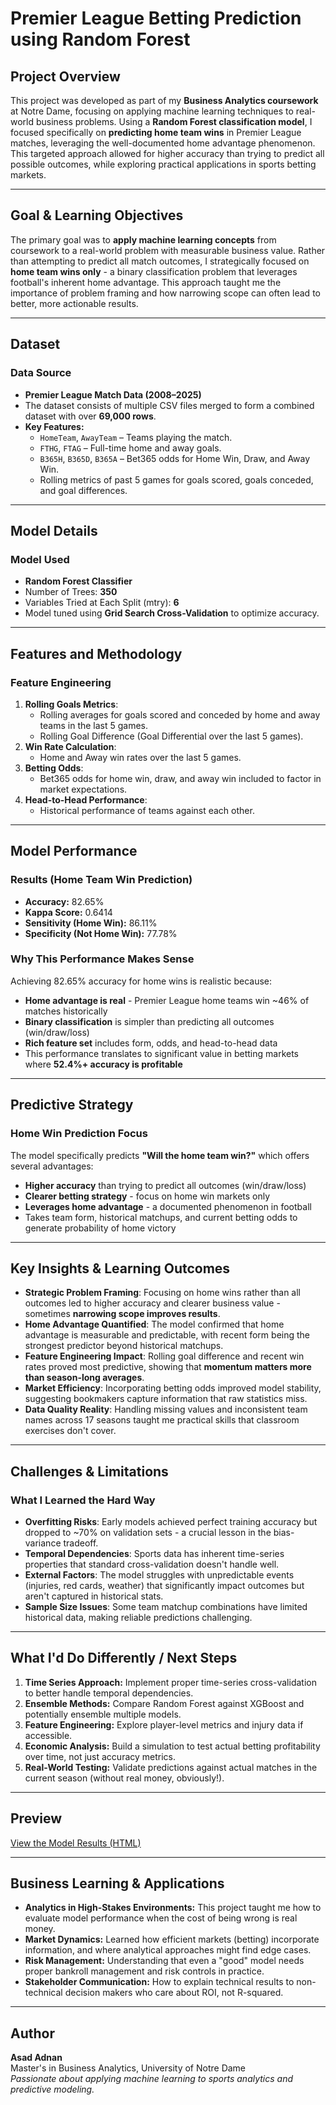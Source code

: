 # Premier League Betting Prediction using Random Forest

## Project Overview
This project was developed as part of my **Business Analytics coursework** at Notre Dame, focusing on applying machine learning techniques to real-world business problems. Using a **Random Forest classification model**, I focused specifically on **predicting home team wins** in Premier League matches, leveraging the well-documented home advantage phenomenon. This targeted approach allowed for higher accuracy than trying to predict all possible outcomes, while exploring practical applications in sports betting markets.

---

## Goal & Learning Objectives
The primary goal was to **apply machine learning concepts** from coursework to a real-world problem with measurable business value. Rather than attempting to predict all match outcomes, I strategically focused on **home team wins only** - a binary classification problem that leverages football's inherent home advantage. This approach taught me the importance of problem framing and how narrowing scope can often lead to better, more actionable results.

---

## Dataset
### Data Source
- **Premier League Match Data (2008–2025)**
- The dataset consists of multiple CSV files merged to form a combined dataset with over **69,000 rows**.
- **Key Features:**
  - `HomeTeam`, `AwayTeam` – Teams playing the match.
  - `FTHG`, `FTAG` – Full-time home and away goals.
  - `B365H`, `B365D`, `B365A` – Bet365 odds for Home Win, Draw, and Away Win.
  - Rolling metrics of past 5 games for goals scored, goals conceded, and goal differences.

---

## Model Details
### Model Used
- **Random Forest Classifier**
- Number of Trees: **350**
- Variables Tried at Each Split (mtry): **6**
- Model tuned using **Grid Search Cross-Validation** to optimize accuracy.

---

## Features and Methodology
### Feature Engineering
1. **Rolling Goals Metrics**:  
   - Rolling averages for goals scored and conceded by home and away teams in the last 5 games.
   - Rolling Goal Difference (Goal Differential over the last 5 games).
2. **Win Rate Calculation**:  
   - Home and Away win rates over the last 5 games.
3. **Betting Odds**:  
   - Bet365 odds for home win, draw, and away win included to factor in market expectations.
4. **Head-to-Head Performance**:  
   - Historical performance of teams against each other.
   
---

## Model Performance
### Results (Home Team Win Prediction)
- **Accuracy:** 82.65%  
- **Kappa Score:** 0.6414  
- **Sensitivity (Home Win):** 86.11%  
- **Specificity (Not Home Win):** 77.78%  

### **Why This Performance Makes Sense**
Achieving 82.65% accuracy for home wins is realistic because:
- **Home advantage is real** - Premier League home teams win ~46% of matches historically
- **Binary classification** is simpler than predicting all outcomes (win/draw/loss)
- **Rich feature set** includes form, odds, and head-to-head data
- This performance translates to significant value in betting markets where **52.4%+ accuracy is profitable**  

---

## Predictive Strategy
### Home Win Prediction Focus
The model specifically predicts **"Will the home team win?"** which offers several advantages:
- **Higher accuracy** than trying to predict all outcomes (win/draw/loss)
- **Clearer betting strategy** - focus on home win markets only
- **Leverages home advantage** - a documented phenomenon in football
- Takes team form, historical matchups, and current betting odds to generate probability of home victory

---

## Key Insights & Learning Outcomes
- **Strategic Problem Framing**: Focusing on home wins rather than all outcomes led to higher accuracy and clearer business value - sometimes **narrowing scope improves results**.
- **Home Advantage Quantified**: The model confirmed that home advantage is measurable and predictable, with recent form being the strongest predictor beyond historical matchups.
- **Feature Engineering Impact**: Rolling goal difference and recent win rates proved most predictive, showing that **momentum matters more than season-long averages**.
- **Market Efficiency**: Incorporating betting odds improved model stability, suggesting bookmakers capture information that raw statistics miss.
- **Data Quality Reality**: Handling missing values and inconsistent team names across 17 seasons taught me practical skills that classroom exercises don't cover.

---

## Challenges & Limitations
### What I Learned the Hard Way
- **Overfitting Risks**: Early models achieved perfect training accuracy but dropped to ~70% on validation sets - a crucial lesson in the bias-variance tradeoff.
- **Temporal Dependencies**: Sports data has inherent time-series properties that standard cross-validation doesn't handle well.
- **External Factors**: The model struggles with unpredictable events (injuries, red cards, weather) that significantly impact outcomes but aren't captured in historical stats.
- **Sample Size Issues**: Some team matchup combinations have limited historical data, making reliable predictions challenging.

---

## What I'd Do Differently / Next Steps
1. **Time Series Approach:** Implement proper time-series cross-validation to better handle temporal dependencies.
2. **Ensemble Methods:** Compare Random Forest against XGBoost and potentially ensemble multiple models.
3. **Feature Engineering:** Explore player-level metrics and injury data if accessible.
4. **Economic Analysis:** Build a simulation to test actual betting profitability over time, not just accuracy metrics.
5. **Real-World Testing:** Validate predictions against actual matches in the current season (without real money, obviously!).

---

## Preview
[View the Model Results (HTML)](model_1.html)  

---

## Business Learning & Applications
- **Analytics in High-Stakes Environments:** This project taught me how to evaluate model performance when the cost of being wrong is real money.
- **Market Dynamics:** Learned how efficient markets (betting) incorporate information, and where analytical approaches might find edge cases.
- **Risk Management:** Understanding that even a "good" model needs proper bankroll management and risk controls in practice.
- **Stakeholder Communication:** How to explain technical results to non-technical decision makers who care about ROI, not R-squared.

---

## Author
**Asad Adnan**  
Master's in Business Analytics, University of Notre Dame  
*Passionate about applying machine learning to sports analytics and predictive modeling.*




